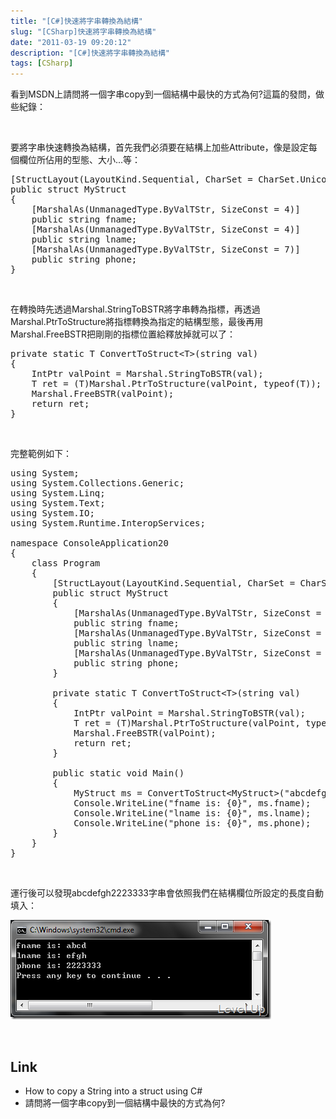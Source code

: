 ```yaml
---
title: "[C#]快速將字串轉換為結構"
slug: "[CSharp]快速將字串轉換為結構"
date: "2011-03-19 09:20:12"
description: "[C#]快速將字串轉換為結構"
tags: [CSharp]
---
```


<p>看到MSDN上請問將一個字串copy到一個結構中最快的方式為何?這篇的發問，做些紀錄：</p>  <p> </p>  <p>要將字串快速轉換為結構，首先我們必須要在結構上加些Attribute，像是設定每個欄位所佔用的型態、大小...等：</p>  <pre>[StructLayout(LayoutKind.Sequential, CharSet = CharSet.Unicode)]<br />public struct MyStruct<br />{<br />    [MarshalAs(UnmanagedType.ByValTStr, SizeConst = 4)]<br />    public string fname;<br />    [MarshalAs(UnmanagedType.ByValTStr, SizeConst = 4)]<br />    public string lname;<br />    [MarshalAs(UnmanagedType.ByValTStr, SizeConst = 7)]<br />    public string phone;<br />}</pre>

<p> </p>

<p>在轉換時先透過Marshal.StringToBSTR將字串轉為指標，再透過Marshal.PtrToStructure將指標轉換為指定的結構型態，最後再用Marshal.FreeBSTR把剛剛的指標位置給釋放掉就可以了：</p>

<pre>private static T ConvertToStruct&lt;T&gt;(string val)<br />{<br />    IntPtr valPoint = Marshal.StringToBSTR(val);<br />    T ret = (T)Marshal.PtrToStructure(valPoint, typeof(T));<br />    Marshal.FreeBSTR(valPoint);<br />    return ret;<br />}</pre>

<p> </p>

<p>完整範例如下：</p>

<pre>using System;<br />using System.Collections.Generic;<br />using System.Linq;<br />using System.Text;<br />using System.IO;<br />using System.Runtime.InteropServices;<br /> <br />namespace ConsoleApplication20<br />{<br />    class Program<br />    {<br />        [StructLayout(LayoutKind.Sequential, CharSet = CharSet.Unicode)]<br />        public struct MyStruct<br />        {<br />            [MarshalAs(UnmanagedType.ByValTStr, SizeConst = 4)]<br />            public string fname;<br />            [MarshalAs(UnmanagedType.ByValTStr, SizeConst = 4)]<br />            public string lname;<br />            [MarshalAs(UnmanagedType.ByValTStr, SizeConst = 7)]<br />            public string phone;<br />        }<br /> <br />        private static T ConvertToStruct&lt;T&gt;(string val)<br />        {<br />            IntPtr valPoint = Marshal.StringToBSTR(val);<br />            T ret = (T)Marshal.PtrToStructure(valPoint, typeof(T));<br />            Marshal.FreeBSTR(valPoint);<br />            return ret;<br />        }<br /> <br />        public static void Main()<br />        {<br />            MyStruct ms = ConvertToStruct&lt;MyStruct&gt;("abcdefgh2223333");<br />            Console.WriteLine("fname is: {0}", ms.fname);<br />            Console.WriteLine("lname is: {0}", ms.lname);<br />            Console.WriteLine("phone is: {0}", ms.phone);          <br />        }<br />    }<br />}<br /></pre>

<p> </p>

<p>運行後可以發現abcdefgh2223333字串會依照我們在結構欄位所設定的長度自動填入：</p>

<p><img style="border-bottom: 0px; border-left: 0px; border-top: 0px; border-right: 0px" border="0" alt="image" src="\images\posts\21957\image_thumb.png" width="417" height="159" /> </p>

<p> </p>

<h2>Link</h2>

<ul>
  <li>How to copy a String into a struct using C#</li>

  <li>請問將一個字串copy到一個結構中最快的方式為何?</li>
</ul>

